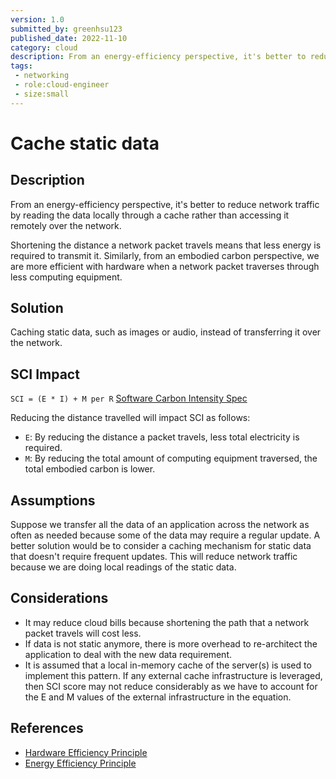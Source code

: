 ```yaml
---
version: 1.0
submitted_by: greenhsu123
published_date: 2022-11-10
category: cloud
description: From an energy-efficiency perspective, it's better to reduce network traffic by reading the data locally through a cache rather than accessing it remotely over the network. Shortening the distance a network packet travels means that less energy is required to transmit it. Similarly, from an embodied carbon perspective, we are more efficient with hardware when a network packet traverses through less computing equipment. 
tags: 
 - networking
 - role:cloud-engineer
 - size:small
---
```


# Cache static data

<PatternComponent></PatternComponent>

## Description
From an energy-efficiency perspective, it's better to reduce network traffic by reading the data locally through a cache rather than accessing it remotely over the network. 

Shortening the distance a network packet travels means that less energy is required to transmit it. Similarly, from an embodied carbon perspective, we are more efficient with hardware when a network packet traverses through less computing equipment. 

## Solution
Caching static data, such as images or audio, instead of transferring it over the network. 

## SCI Impact

`SCI = (E * I) + M per R`
[Software Carbon Intensity Spec](https://grnsft.org/sci)

Reducing the distance travelled will impact SCI as follows:

- `E`: By reducing the distance a packet travels, less total electricity is required. 
- `M`: By reducing the total amount of computing equipment traversed, the total embodied carbon is lower.

## Assumptions
Suppose we transfer all the data of an application across the network as often as needed because some of the data may require a regular update. A better solution would be to consider a caching mechanism for static data that doesn't require frequent updates. This will reduce network traffic because we are doing local readings of the static data. 


## Considerations
- It may reduce cloud bills because shortening the path that a network packet travels will cost less. 
- If data is not static anymore, there is more overhead to re-architect the application to deal with the new data requirement.
- It is assumed that a local in-memory cache of the server(s) is used to implement this pattern. If any external cache infrastructure is leveraged, then SCI score may not reduce considerably as we have to account for the E and M values of the external infrastructure in the equation. 

## References
- [Hardware Efficiency Principle](https://learn.greensoftware.foundation/practitioner/hardware-efficiency)
- [Energy Efficiency Principle](https://learn.greensoftware.foundation/practitioner/energy-efficiency)

